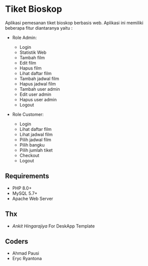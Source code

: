# Tiket Bioskop

Aplikasi pemesanan tiket bioskop berbasis web. 
Aplikasi ini memiliki beberapa fitur diantaranya yaitu :

- Role Admin:
    - Login
    - Statistik Web
    - Tambah film
    - Edit film
    - Hapus film
    - Lihat daftar film
    - Tambah jadwal film
    - Hapus jadwal film
    - Tambah user admin
    - Edit user admin
    - Hapus user admin
    - Logout

- Role Customer:
    - Login
    - Lihat daftar film
    - Lihat jadwal film
    - Pilih jadwal film
    - Pilih bangku
    - Pilih jumlah tiket
    - Checkout
    - Logout

## Requirements
- PHP 8.0+
- MySQL 5.7+
- Apache Web Server

## Thx
- *Ankit Hingarajiya* For DeskApp Template

## Coders
- Ahmad Pausi
- Eryc Ryantona